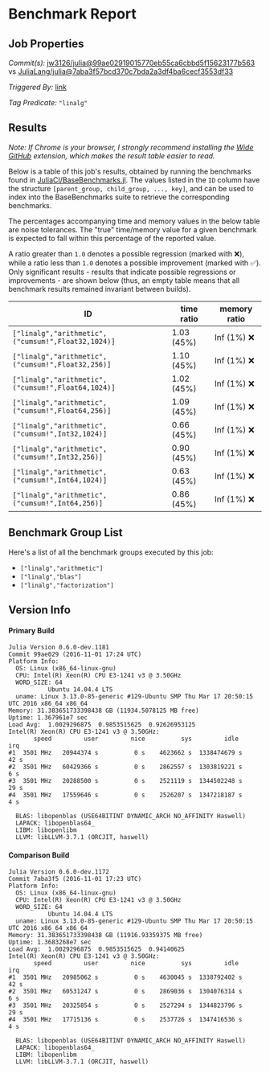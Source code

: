 # Benchmark Report

## Job Properties

*Commit(s):* [jw3126/julia@99ae02919015770eb55ca6cbbd5f15623177b563](https://github.com/jw3126/julia/commit/99ae02919015770eb55ca6cbbd5f15623177b563) vs [JuliaLang/julia@7aba3f57bcd370c7bda2a3df4ba6cecf3553df33](https://github.com/JuliaLang/julia/commit/7aba3f57bcd370c7bda2a3df4ba6cecf3553df33)

*Triggered By:* [link](https://github.com/JuliaLang/julia/pull/18931#issuecomment-257678282)

*Tag Predicate:* `"linalg"`

## Results

*Note: If Chrome is your browser, I strongly recommend installing the [Wide GitHub](https://chrome.google.com/webstore/detail/wide-github/kaalofacklcidaampbokdplbklpeldpj?hl=en)
extension, which makes the result table easier to read.*

Below is a table of this job's results, obtained by running the benchmarks found in
[JuliaCI/BaseBenchmarks.jl](https://github.com/JuliaCI/BaseBenchmarks.jl). The values
listed in the `ID` column have the structure `[parent_group, child_group, ..., key]`,
and can be used to index into the BaseBenchmarks suite to retrieve the corresponding
benchmarks.

The percentages accompanying time and memory values in the below table are noise tolerances. The "true"
time/memory value for a given benchmark is expected to fall within this percentage of the reported value.

A ratio greater than `1.0` denotes a possible regression (marked with :x:), while a ratio less
than `1.0` denotes a possible improvement (marked with :white_check_mark:). Only significant results - results
that indicate possible regressions or improvements - are shown below (thus, an empty table means that all
benchmark results remained invariant between builds).

| ID | time ratio | memory ratio |
|----|------------|--------------|
| `["linalg","arithmetic",("cumsum!",Float32,1024)]` | 1.03 (45%)  | Inf (1%) :x: |
| `["linalg","arithmetic",("cumsum!",Float32,256)]` | 1.10 (45%)  | Inf (1%) :x: |
| `["linalg","arithmetic",("cumsum!",Float64,1024)]` | 1.02 (45%)  | Inf (1%) :x: |
| `["linalg","arithmetic",("cumsum!",Float64,256)]` | 1.09 (45%)  | Inf (1%) :x: |
| `["linalg","arithmetic",("cumsum!",Int32,1024)]` | 0.66 (45%)  | Inf (1%) :x: |
| `["linalg","arithmetic",("cumsum!",Int32,256)]` | 0.90 (45%)  | Inf (1%) :x: |
| `["linalg","arithmetic",("cumsum!",Int64,1024)]` | 0.63 (45%)  | Inf (1%) :x: |
| `["linalg","arithmetic",("cumsum!",Int64,256)]` | 0.86 (45%)  | Inf (1%) :x: |

## Benchmark Group List

Here's a list of all the benchmark groups executed by this job:

- `["linalg","arithmetic"]`
- `["linalg","blas"]`
- `["linalg","factorization"]`

## Version Info

#### Primary Build

```
Julia Version 0.6.0-dev.1181
Commit 99ae029 (2016-11-01 17:24 UTC)
Platform Info:
  OS: Linux (x86_64-linux-gnu)
  CPU: Intel(R) Xeon(R) CPU E3-1241 v3 @ 3.50GHz
  WORD_SIZE: 64
           Ubuntu 14.04.4 LTS
  uname: Linux 3.13.0-85-generic #129-Ubuntu SMP Thu Mar 17 20:50:15 UTC 2016 x86_64 x86_64
Memory: 31.383651733398438 GB (11934.5078125 MB free)
Uptime: 1.367961e7 sec
Load Avg:  1.0029296875  0.9853515625  0.92626953125
Intel(R) Xeon(R) CPU E3-1241 v3 @ 3.50GHz: 
       speed         user         nice          sys         idle          irq
#1  3501 MHz   20944374 s          0 s    4623662 s  1338474679 s         42 s
#2  3501 MHz   60429366 s          0 s    2862557 s  1303819221 s          6 s
#3  3501 MHz   20288500 s          0 s    2521119 s  1344502248 s         29 s
#4  3501 MHz   17559646 s          0 s    2526207 s  1347218187 s          4 s

  BLAS: libopenblas (USE64BITINT DYNAMIC_ARCH NO_AFFINITY Haswell)
  LAPACK: libopenblas64_
  LIBM: libopenlibm
  LLVM: libLLVM-3.7.1 (ORCJIT, haswell)

```

#### Comparison Build

```
Julia Version 0.6.0-dev.1172
Commit 7aba3f5 (2016-11-01 17:23 UTC)
Platform Info:
  OS: Linux (x86_64-linux-gnu)
  CPU: Intel(R) Xeon(R) CPU E3-1241 v3 @ 3.50GHz
  WORD_SIZE: 64
           Ubuntu 14.04.4 LTS
  uname: Linux 3.13.0-85-generic #129-Ubuntu SMP Thu Mar 17 20:50:15 UTC 2016 x86_64 x86_64
Memory: 31.383651733398438 GB (11916.93359375 MB free)
Uptime: 1.3683268e7 sec
Load Avg:  1.0029296875  0.9853515625  0.94140625
Intel(R) Xeon(R) CPU E3-1241 v3 @ 3.50GHz: 
       speed         user         nice          sys         idle          irq
#1  3501 MHz   20985062 s          0 s    4630045 s  1338792402 s         42 s
#2  3501 MHz   60531247 s          0 s    2869036 s  1304076314 s          6 s
#3  3501 MHz   20325854 s          0 s    2527294 s  1344823796 s         29 s
#4  3501 MHz   17715136 s          0 s    2537726 s  1347416536 s          4 s

  BLAS: libopenblas (USE64BITINT DYNAMIC_ARCH NO_AFFINITY Haswell)
  LAPACK: libopenblas64_
  LIBM: libopenlibm
  LLVM: libLLVM-3.7.1 (ORCJIT, haswell)

```

